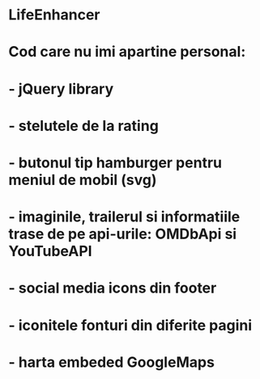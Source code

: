 # LifeEnhancer

# Cod care nu imi apartine personal:
#
# - jQuery library
# - stelutele de la rating
# - butonul tip hamburger pentru meniul de mobil (svg)
# - imaginile, trailerul si informatiile trase de pe api-urile: OMDbApi si YouTubeAPI
# - social media icons din footer
# - iconitele fonturi din diferite pagini
# - harta embeded GoogleMaps